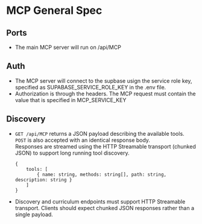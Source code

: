 # MCP General Spec



## Ports
- The main MCP server will run on /api/MCP

## Auth
- The MCP server will connect to the supbase usign the service role key, specified as SUPABASE_SERVICE_ROLE_KEY in the .env file.
- Authorization is through the headers.  The MCP request  must contain the value that is specified in MCP_SERVICE_KEY

## Discovery
- `GET /api/MCP` returns a JSON payload describing the available tools. `POST` is also accepted with an identical response body.  
  Responses are streamed using the HTTP Streamable transport (chunked JSON) to support long running tool discovery.  
  ```
  {
      tools: [
          { name: string, methods: string[], path: string, description: string }
      ]
  }
  ```
- Discovery and curriculum endpoints must support HTTP Streamable transport. Clients should expect chunked JSON responses rather than a single payload.
